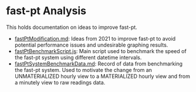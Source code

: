 # fast-pt Analysis

This holds documentation on ideas to improve fast-pt.

- [fastPtModification.md](fastPtModification.md): Ideas from 2021 to improve fast-pt to avoid potential performance issues and undesirable graphing results.
- [fastPtBenchmarkScript.js](fastPtBenchmarkScript.js): Main script used to benchmark the speed of the fast-pt system using different datetime intervals.
- [fastPtSystemBenchmarkData.md](fastPtSystemBenchmarkData.md): Record of data from benchmarking the fast-pt system. Used to motivate the change from an UNMATERIALIZED hourly view to a MATERIALIZED hourly view and from a minutely view to raw readings data.
